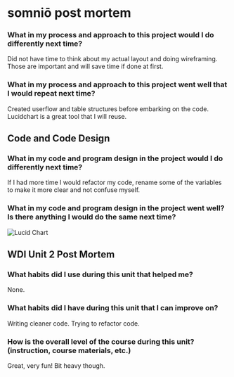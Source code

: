 # somniō post mortem

### What in my process and approach to this project would I do differently next time?
Did not have time to think about my actual layout and doing wireframing. Those are important and will save time if done at first.

### What in my process and approach to this project went well that I would repeat next time?
Created userflow and table structures before embarking on the code. Lucidchart is a great tool that I will reuse. 

## Code and Code Design
### What in my code and program design in the project would I do differently next time?
If I had more time I would refactor my code, rename some of the variables to make it more clear and not confuse myself. 

### What in my code and program design in the project went well? Is there anything I would do the same next time?
![Lucid Chart](https://i.imgur.com/jh2nGKc.png[/img])


##  WDI Unit 2 Post Mortem
### What habits did I use during this unit that helped me? 

None.

### What habits did I have during this unit that I can improve on? 

Writing cleaner code. Trying to refactor code. 

### How is the overall level of the course during this unit? (instruction, course materials, etc.)

Great, very fun! Bit heavy though.